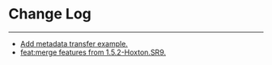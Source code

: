 # Change Log
---

- [Add metadata transfer example.](https://github.com/Tencent/spring-cloud-tencent/pull/209)
- [feat:merge features from 1.5.2-Hoxton.SR9.](https://github.com/Tencent/spring-cloud-tencent/pull/223)
